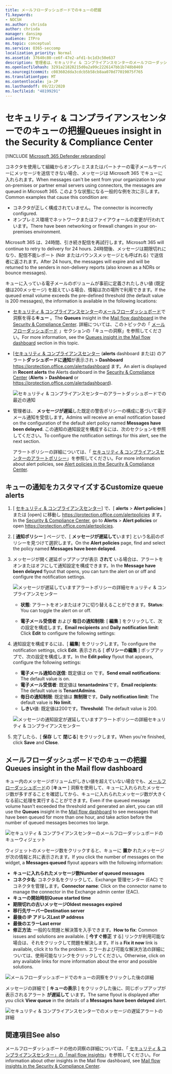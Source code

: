 ```yaml
---
title: メールフローダッシュボードでのキューの把握
f1.keywords:
- NOCSH
ms.author: chrisda
author: chrisda
manager: dansimp
audience: ITPro
ms.topic: conceptual
ms.service: O365-seccomp
localization_priority: Normal
ms.assetid: 37640c80-ce6f-47e2-afd1-bc1d3c50e637
description: 管理者は、セキュリティ & コンプライアンスセンターのメールフローダッシュボードにあるキューウィジェットを使用して、送信コネクタを介して社内組織またはパートナー組織への失敗したメールフローを監視する方法を学習できます。
ms.openlocfilehash: 3291a21828215d0a2a99c2226147bb1b748b8469
ms.sourcegitcommit: c083602dda3cdcb5b58cb8aa070d77019075f765
ms.translationtype: MT
ms.contentlocale: ja-JP
ms.lasthandoff: 09/22/2020
ms.locfileid: "48199291"
---
```

# <a name="queues-insight-in-the-security--compliance-center"></a><span data-ttu-id="e2660-103">セキュリティ & コンプライアンスセンターでのキューの把握</span><span class="sxs-lookup"><span data-stu-id="e2660-103">Queues insight in the Security & Compliance Center</span></span>

[!INCLUDE [Microsoft 365 Defender rebranding](../includes/microsoft-defender-for-office.md)]


<span data-ttu-id="e2660-104">コネクタを使用して組織からオンプレミスまたはパートナーの電子メールサーバーにメッセージを送信できない場合、メッセージは Microsoft 365 でキューに入れられます。</span><span class="sxs-lookup"><span data-stu-id="e2660-104">When messages can't be sent from your organization to your on-premises or partner email servers using connectors, the messages are queued in Microsoft 365.</span></span> <span data-ttu-id="e2660-105">このような状態になる一般的な例を次に示します。</span><span class="sxs-lookup"><span data-stu-id="e2660-105">Common examples that cause this condition are:</span></span>

- <span data-ttu-id="e2660-106">コネクタが正しく構成されていません。</span><span class="sxs-lookup"><span data-stu-id="e2660-106">The connector is incorrectly configured.</span></span>
- <span data-ttu-id="e2660-107">オンプレミス環境でネットワークまたはファイアウォールの変更が行われています。</span><span class="sxs-lookup"><span data-stu-id="e2660-107">There have been networking or firewall changes in your on-premises environment.</span></span>

<span data-ttu-id="e2660-108">Microsoft 365 は、24時間、引き続き配信を再試行します。</span><span class="sxs-lookup"><span data-stu-id="e2660-108">Microsoft 365 will continue to retry to delivery for 24 hours.</span></span> <span data-ttu-id="e2660-109">24時間後、メッセージは期限切れになり、配信不能レポート (Ndr またはバウンスメッセージとも呼ばれる) で送信者に返されます。</span><span class="sxs-lookup"><span data-stu-id="e2660-109">After 24 hours, the messages will expire and will be returned to the senders in non-delivery reports (also known as a NDRs or bounce messages).</span></span>

<span data-ttu-id="e2660-110">キューに入っている電子メールのボリュームが事前に定義されたしきい値 (既定値は200メッセージ) を超えている場合、情報は次の場所で利用できます。</span><span class="sxs-lookup"><span data-stu-id="e2660-110">If the queued email volume exceeds the pre-defined threshold (the default value is 200 messages), the information is available in the following locations:</span></span>

- <span data-ttu-id="e2660-111">[セキュリティ & コンプライアンスセンター](https://protection.office.com)の[メールフローダッシュボード](mail-flow-insights-v2.md)で洞察を得る**キュー** 。</span><span class="sxs-lookup"><span data-stu-id="e2660-111">The **Queues** insight in the [Mail flow dashboard](mail-flow-insights-v2.md) in the [Security & Compliance Center](https://protection.office.com).</span></span> <span data-ttu-id="e2660-112">詳細については、このトピックの「 [メールフローダッシュボード](#queues-insight-in-the-mail-flow-dashboard) 」セクションの「キューの洞察」を参照してください。</span><span class="sxs-lookup"><span data-stu-id="e2660-112">For more information, see the [Queues insight in the Mail flow dashboard](#queues-insight-in-the-mail-flow-dashboard) section in this topic.</span></span>
  
- <span data-ttu-id="e2660-113">[[セキュリティ & コンプライアンスセンター](https://protection.office.com) (**alerts** dashboard または) のアラート**ダッシュボードに通知**が表示され \> **Dashboard** <https://protection.office.com/alertsdashboard> ます。</span><span class="sxs-lookup"><span data-stu-id="e2660-113">An alert is displayed in **Recent alerts** the Alerts dashboard in the [Security & Compliance Center](https://protection.office.com) (**Alerts** \> **Dashboard** or <https://protection.office.com/alertsdashboard>).</span></span>

  ![セキュリティ & コンプライアンスセンターのアラートダッシュボードでの最近の通知](../../media/mfi-queued-messages-alert.png)

- <span data-ttu-id="e2660-115">管理者は、 **メッセージが遅延**した既定の警告ポリシーの構成に基づいて電子メール通知を受信します。</span><span class="sxs-lookup"><span data-stu-id="e2660-115">Admins will receive an email notification based on the configuration of the default alert policy named **Messages have been delayed**.</span></span> <span data-ttu-id="e2660-116">この通知の通知設定を構成するには、次のセクションを参照してください。</span><span class="sxs-lookup"><span data-stu-id="e2660-116">To configure the notification settings for this alert, see the next section.</span></span>

  <span data-ttu-id="e2660-117">アラートポリシーの詳細については、「 [セキュリティ & コンプライアンスセンターのアラートポリシー](../../compliance/alert-policies.md)」を参照してください。</span><span class="sxs-lookup"><span data-stu-id="e2660-117">For more information about alert policies, see [Alert policies in the Security & Compliance Center](../../compliance/alert-policies.md).</span></span>

## <a name="customize-queue-alerts"></a><span data-ttu-id="e2660-118">キューの通知をカスタマイズする</span><span class="sxs-lookup"><span data-stu-id="e2660-118">Customize queue alerts</span></span>

1. <span data-ttu-id="e2660-119">[ [セキュリティ & コンプライアンスセンター](https://protection.office.com)] で、[ **alerts** \> **Alert policies** ] または [open] に移動し <https://protection.office.com/alertpolicies> ます。</span><span class="sxs-lookup"><span data-stu-id="e2660-119">In the [Security & Compliance Center](https://protection.office.com), go to **Alerts** \> **Alert policies** or open <https://protection.office.com/alertpolicies>.</span></span>

2. <span data-ttu-id="e2660-120">[ **通知ポリシー** ] ページで、[ **メッセージが遅延して**います] という名前のポリシーを見つけて選択します。</span><span class="sxs-lookup"><span data-stu-id="e2660-120">On the **Alert policies** page, find and select the policy named **Messages have been delayed**.</span></span>

3. <span data-ttu-id="e2660-121">メッセージが開く遅延ポップアップが表示 **されて** いる場合は、アラートをオンまたはオフにして通知設定を構成できます。</span><span class="sxs-lookup"><span data-stu-id="e2660-121">In the **Message have been delayed** flyout that opens, you can turn the alert on or off and configure the notification settings.</span></span>

   ![メッセージが遅延していますアラートポリシーの詳細セキュリティ & コンプライアンスセンター](../../media/mfi-queued-messages-alert-policy.png)

   - <span data-ttu-id="e2660-123">**状態**: アラートをオンまたはオフに切り替えることができます。</span><span class="sxs-lookup"><span data-stu-id="e2660-123">**Status**: You can toggle the alert on or off.</span></span>

   - <span data-ttu-id="e2660-124">**電子メール受信者** および **毎日の通知制限**: [ **編集** ] をクリックして、次の設定を構成します。</span><span class="sxs-lookup"><span data-stu-id="e2660-124">**Email recipients** and **Daily notification limit**: Click **Edit** to configure the following settings:</span></span>

4. <span data-ttu-id="e2660-125">通知設定を構成するには、[ **編集**] をクリックします。</span><span class="sxs-lookup"><span data-stu-id="e2660-125">To configure the notification settings, click **Edit**.</span></span> <span data-ttu-id="e2660-126">表示される [ **ポリシーの編集** ] ポップアップで、次の設定を構成します。</span><span class="sxs-lookup"><span data-stu-id="e2660-126">In the **Edit policy** flyout that appears, configure the following settings:</span></span>

   - <span data-ttu-id="e2660-127">**電子メール通知の送信**: 既定値は on です。</span><span class="sxs-lookup"><span data-stu-id="e2660-127">**Send email notifications**: The default value is on.</span></span>
   - <span data-ttu-id="e2660-128">**電子メール受信者**: 既定値は **tenantadmins**です。</span><span class="sxs-lookup"><span data-stu-id="e2660-128">**Email recipients**: The default value is **TenantAdmins**.</span></span>
   - <span data-ttu-id="e2660-129">**毎日の通知制限**: 既定値は **無制限**です。</span><span class="sxs-lookup"><span data-stu-id="e2660-129">**Daily notification limit**: The default value is **No limit**.</span></span>
   - <span data-ttu-id="e2660-130">**しきい**値: 既定値は200です。</span><span class="sxs-lookup"><span data-stu-id="e2660-130">**Threshold**: The default value is 200.</span></span>

   ![メッセージの通知設定が遅延していますアラートポリシーの詳細セキュリティ & コンプライアンスセンター](../../media/mfi-queued-messages-alert-policy-notification-settings.png)

5. <span data-ttu-id="e2660-132">完了したら、[ **保存** して **閉じる**] をクリックします。</span><span class="sxs-lookup"><span data-stu-id="e2660-132">When you're finished, click **Save** and **Close**.</span></span>

## <a name="queues-insight-in-the-mail-flow-dashboard"></a><span data-ttu-id="e2660-133">メールフローダッシュボードでのキューの把握</span><span class="sxs-lookup"><span data-stu-id="e2660-133">Queues insight in the Mail flow dashboard</span></span>

<span data-ttu-id="e2660-134">キュー内のメッセージボリュームがしきい値を超えていない場合でも、[メールフローダッシュボード](mail-flow-insights-v2.md)の [**キュー** ] 洞察を使用して、キューに入れられたメッセージ数が多すぎることを確認してから、キューに入れられたメッセージ数が大きくなる前に処理を実行することができます。</span><span class="sxs-lookup"><span data-stu-id="e2660-134">Even if the queued message volume hasn't exceeded the threshold and generated an alert, you can still use the **Queues** insight in the [Mail flow dashboard](mail-flow-insights-v2.md) to see messages that have been queued for more than one hour, and take action before the number of queued messages becomes too large.</span></span>

![セキュリティ & コンプライアンスセンターのメールフローダッシュボードのキューウィジェット](../../media/mfi-queues-widget.png)

<span data-ttu-id="e2660-136">ウィジェットのメッセージ数をクリックすると、キューに **置か** れたメッセージが次の情報と共に表示されます。</span><span class="sxs-lookup"><span data-stu-id="e2660-136">If you click the number of messages on the widget, a **Messages queued** flyout appears with the following information:</span></span>

- <span data-ttu-id="e2660-137">**キューに入れられたメッセージ数**</span><span class="sxs-lookup"><span data-stu-id="e2660-137">**Number of queued messages**</span></span>
- <span data-ttu-id="e2660-138">**コネクタ名**: コネクタ名をクリックして、Exchange 管理センター (EAC) でコネクタを管理します。</span><span class="sxs-lookup"><span data-stu-id="e2660-138">**Connector name**: Click on the connector name to manage the connector in the Exchange admin center (EAC).</span></span>
- <span data-ttu-id="e2660-139">**キューの開始時刻**</span><span class="sxs-lookup"><span data-stu-id="e2660-139">**Queue started time**</span></span>
- <span data-ttu-id="e2660-140">**期限切れの古いメッセージ**</span><span class="sxs-lookup"><span data-stu-id="e2660-140">**Oldest messages expired**</span></span>
- <span data-ttu-id="e2660-141">**移行先サーバー**</span><span class="sxs-lookup"><span data-stu-id="e2660-141">**Destination server**</span></span>
- <span data-ttu-id="e2660-142">**最後の IP アドレス**</span><span class="sxs-lookup"><span data-stu-id="e2660-142">**Last IP address**</span></span>
- <span data-ttu-id="e2660-143">**最後のエラー**</span><span class="sxs-lookup"><span data-stu-id="e2660-143">**Last error**</span></span>
- <span data-ttu-id="e2660-144">**修正方法**: 一般的な問題と解決策を入手できます。</span><span class="sxs-lookup"><span data-stu-id="e2660-144">**How to fix**: Common issues and solutions are available.</span></span> <span data-ttu-id="e2660-145">[ **今すぐ修正** する] リンクが利用可能な場合は、それをクリックして問題を解決します。</span><span class="sxs-lookup"><span data-stu-id="e2660-145">If is a **Fix it now** link is available, click it to fix the problem.</span></span> <span data-ttu-id="e2660-146">エラーおよび可能な解決方法の詳細については、使用可能なリンクをクリックしてください。</span><span class="sxs-lookup"><span data-stu-id="e2660-146">Otherwise, click on any available links for more information about the error and possible solutions.</span></span>

![メールフローダッシュボードでのキューの洞察をクリックした後の詳細](../../media/mfi-queues-details.png)

<span data-ttu-id="e2660-148">メッセージの詳細で [ **キューの表示** ] をクリックした後に、同じポップアップが表示されるアラート **が遅延して** います。</span><span class="sxs-lookup"><span data-stu-id="e2660-148">The same flyout is displayed after you click **View queue** in the details of a **Messages have been delayed** alert.</span></span>

![セキュリティ & コンプライアンスセンターでのメッセージの遅延アラートの詳細](../../media/mfi-queued-messages-alert-details.png)

## <a name="see-also"></a><span data-ttu-id="e2660-150">関連項目</span><span class="sxs-lookup"><span data-stu-id="e2660-150">See also</span></span>

<span data-ttu-id="e2660-151">メールフローダッシュボードの他の洞察の詳細については、「 [セキュリティ & コンプライアンスセンター」の「mail flow insights](mail-flow-insights-v2.md)」を参照してください。</span><span class="sxs-lookup"><span data-stu-id="e2660-151">For information about other insights in the Mail flow dashboard, see [Mail flow insights in the Security & Compliance Center](mail-flow-insights-v2.md).</span></span>
